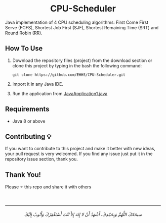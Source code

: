 <h1 align="center"> CPU-Scheduler </h1>

Java implementation of 4 CPU scheduling algorithms: First Come First Serve (FCFS), Shortest Job First (SJF), Shortest Remaining Time (SRT) and Round Robin (RR).


## How To Use 
1. Download the repository files (project) from the download section or clone this project by typing in the bash the following command:

       git clone https://github.com/EHHS/CPU-Scheduler.git
2. Import it in any Java IDE.
3. Run the application from <a href="/JavaApplication1/src/javaapplication1/JavaApplication1.java">JavaApplication1.java</a>


## Requirements
- Java 8 or above



## Contributing 💡
If you want to contribute to this project and make it better with new ideas, your pull request is very welcomed.
If you find any issue just put it in the repository issue section, thank you.


## Thank You!
Please ⭐️ this repo and share it with others


<br>


-----------


<h6 align="center">سبحَانَكَ اللَّهُمَّ وَبِحَمْدِكَ، أَشْهَدُ أَنْ لا إِلهَ إِلأَ انْتَ أَسْتَغْفِرُكَ وَأَتْوبُ إِلَيْكَ</h6>
